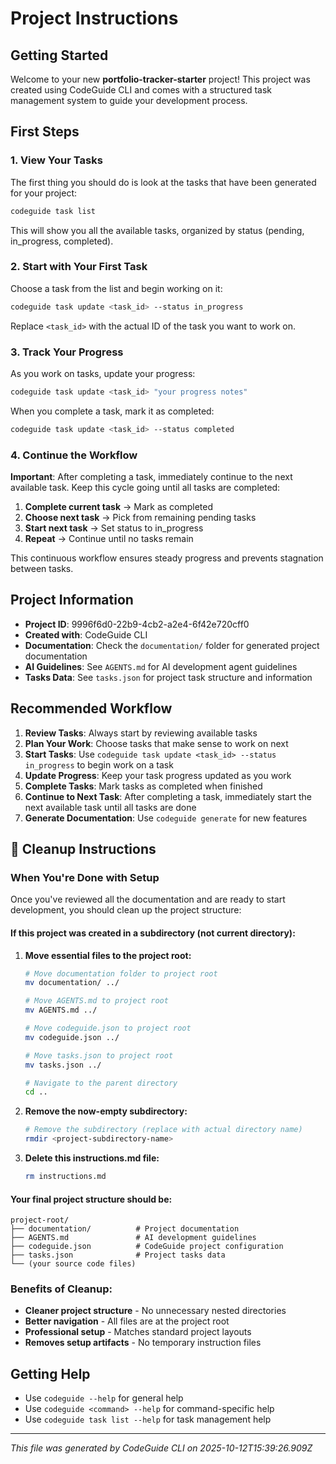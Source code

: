 # Project Instructions

## Getting Started

Welcome to your new **portfolio-tracker-starter** project! This project was created using CodeGuide CLI and comes with a structured task management system to guide your development process.

## First Steps

### 1. View Your Tasks
The first thing you should do is look at the tasks that have been generated for your project:

```bash
codeguide task list
```

This will show you all the available tasks, organized by status (pending, in_progress, completed).

### 2. Start with Your First Task
Choose a task from the list and begin working on it:

```bash
codeguide task update <task_id> --status in_progress
```

Replace `<task_id>` with the actual ID of the task you want to work on.

### 3. Track Your Progress
As you work on tasks, update your progress:

```bash
codeguide task update <task_id> "your progress notes"
```

When you complete a task, mark it as completed:

```bash
codeguide task update <task_id> --status completed
```

### 4. Continue the Workflow
**Important**: After completing a task, immediately continue to the next available task. Keep this cycle going until all tasks are completed:

1. **Complete current task** → Mark as completed
2. **Choose next task** → Pick from remaining pending tasks
3. **Start next task** → Set status to in_progress
4. **Repeat** → Continue until no tasks remain

This continuous workflow ensures steady progress and prevents stagnation between tasks.

## Project Information

- **Project ID**: 9996f6d0-22b9-4cb2-a2e4-6f42e720cff0
- **Created with**: CodeGuide CLI
- **Documentation**: Check the `documentation/` folder for generated project documentation
- **AI Guidelines**: See `AGENTS.md` for AI development agent guidelines
- **Tasks Data**: See `tasks.json` for project task structure and information

## Recommended Workflow

1. **Review Tasks**: Always start by reviewing available tasks
2. **Plan Your Work**: Choose tasks that make sense to work on next
3. **Start Tasks**: Use `codeguide task update <task_id> --status in_progress` to begin work on a task
4. **Update Progress**: Keep your task progress updated as you work
5. **Complete Tasks**: Mark tasks as completed when finished
6. **Continue to Next Task**: After completing a task, immediately start the next available task until all tasks are done
7. **Generate Documentation**: Use `codeguide generate` for new features

## 🧹 Cleanup Instructions

### When You're Done with Setup

Once you've reviewed all the documentation and are ready to start development, you should clean up the project structure:

#### If this project was created in a subdirectory (not current directory):

1. **Move essential files to the project root:**
   ```bash
   # Move documentation folder to project root
   mv documentation/ ../

   # Move AGENTS.md to project root
   mv AGENTS.md ../

   # Move codeguide.json to project root
   mv codeguide.json ../

   # Move tasks.json to project root
   mv tasks.json ../

   # Navigate to the parent directory
   cd ..
   ```

2. **Remove the now-empty subdirectory:**
   ```bash
   # Remove the subdirectory (replace with actual directory name)
   rmdir <project-subdirectory-name>
   ```

3. **Delete this instructions.md file:**
   ```bash
   rm instructions.md
   ```

#### Your final project structure should be:
```
project-root/
├── documentation/          # Project documentation
├── AGENTS.md               # AI development guidelines
├── codeguide.json          # CodeGuide project configuration
├── tasks.json              # Project tasks data
└── (your source code files)
```

### Benefits of Cleanup:
- **Cleaner project structure** - No unnecessary nested directories
- **Better navigation** - All files are at the project root
- **Professional setup** - Matches standard project layouts
- **Removes setup artifacts** - No temporary instruction files

## Getting Help

- Use `codeguide --help` for general help
- Use `codeguide <command> --help` for command-specific help
- Use `codeguide task list --help` for task management help

---

*This file was generated by CodeGuide CLI on 2025-10-12T15:39:26.909Z*
